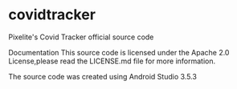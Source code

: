 # covidtracker
Pixelite's Covid Tracker official source code

Documentation
This source code is licensed under the Apache 2.0 License,please read the LICENSE.md file for more information.

The source code was created using Android Studio 3.5.3
